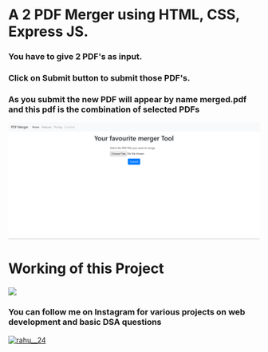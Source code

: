 # A 2 PDF Merger using HTML, CSS, Express JS. 

<h3> You have to give 2 PDF's as input.</h3>

<h3> Click on Submit button to submit those PDF's.</h3>

<h3> As you submit the new PDF will appear by name merged.pdf and this pdf is the combination of selected PDFs</h3>

![alt](Images/screenshot.png)

# Working of this Project

<img src="Images/gif1.gif" align="center">

<h3> You can follow me on Instagram for various projects on web development and basic DSA questions</h3>

<p align="left">
<a href="https://instagram.com/rahu__24" target="blank"><img align="center" src="https://raw.githubusercontent.com/rahuldkjain/github-profile-readme-generator/master/src/images/icons/Social/instagram.svg" alt="rahu__24" height="30" width="40" /></a>
</p>
